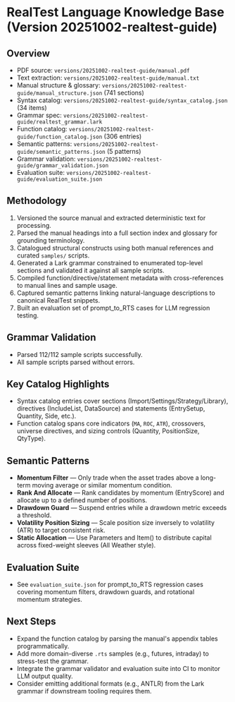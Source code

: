 # RealTest Language Knowledge Base (Version 20251002-realtest-guide)

## Overview
- PDF source: `versions/20251002-realtest-guide/manual.pdf`
- Text extraction: `versions/20251002-realtest-guide/manual.txt`
- Manual structure & glossary: `versions/20251002-realtest-guide/manual_structure.json` (741 sections)
- Syntax catalog: `versions/20251002-realtest-guide/syntax_catalog.json` (34 items)
- Grammar spec: `versions/20251002-realtest-guide/realtest_grammar.lark`
- Function catalog: `versions/20251002-realtest-guide/function_catalog.json` (306 entries)
- Semantic patterns: `versions/20251002-realtest-guide/semantic_patterns.json` (5 patterns)
- Grammar validation: `versions/20251002-realtest-guide/grammar_validation.json`
- Evaluation suite: `versions/20251002-realtest-guide/evaluation_suite.json`

## Methodology
1. Versioned the source manual and extracted deterministic text for processing.
2. Parsed the manual headings into a full section index and glossary for grounding terminology.
3. Catalogued structural constructs using both manual references and curated `samples/` scripts.
4. Generated a Lark grammar constrained to enumerated top-level sections and validated it against all sample scripts.
5. Compiled function/directive/statement metadata with cross-references to manual lines and sample usage.
6. Captured semantic patterns linking natural-language descriptions to canonical RealTest snippets.
7. Built an evaluation set of prompt_to_RTS cases for LLM regression testing.

## Grammar Validation
- Parsed 112/112 sample scripts successfully.
- All sample scripts parsed without errors.

## Key Catalog Highlights
- Syntax catalog entries cover sections (Import/Settings/Strategy/Library), directives (IncludeList, DataSource) and statements (EntrySetup, Quantity, Side, etc.).
- Function catalog spans core indicators (`MA`, `ROC`, `ATR`), crossovers, universe directives, and sizing controls (Quantity, PositionSize, QtyType).

## Semantic Patterns
- **Momentum Filter** — Only trade when the asset trades above a long-term moving average or similar momentum condition.
- **Rank And Allocate** — Rank candidates by momentum (EntryScore) and allocate up to a defined number of positions.
- **Drawdown Guard** — Suspend entries while a drawdown metric exceeds a threshold.
- **Volatility Position Sizing** — Scale position size inversely to volatility (ATR) to target consistent risk.
- **Static Allocation** — Use Parameters and Item() to distribute capital across fixed-weight sleeves (All Weather style).

## Evaluation Suite
- See `evaluation_suite.json` for prompt_to_RTS regression cases covering momentum filters, drawdown guards, and rotational momentum strategies.

## Next Steps
- Expand the function catalog by parsing the manual's appendix tables programmatically.
- Add more domain-diverse `.rts` samples (e.g., futures, intraday) to stress-test the grammar.
- Integrate the grammar validator and evaluation suite into CI to monitor LLM output quality.
- Consider emitting additional formats (e.g., ANTLR) from the Lark grammar if downstream tooling requires them.
